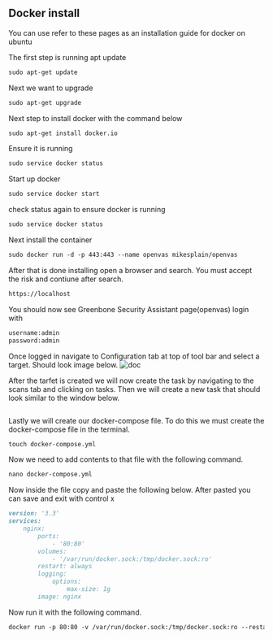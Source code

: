 ## Docker install

You can use refer to these pages as an installation guide for docker on ubuntu

The first step is running apt update
```markdown
sudo apt-get update
```
Next we want to upgrade 
```markdown
sudo apt-get upgrade
```
Next step to install docker with the command below
```markdown
sudo apt-get install docker.io
```
Ensure it is running 
```markdown
sudo service docker status
```
Start up docker
```markdown
sudo service docker start
```
check status again to ensure docker is running 
```markdown
sudo service docker status
```
Next install the container 
```markdown
sudo docker run -d -p 443:443 --name openvas mikesplain/openvas
```
After that is done installing open a browser and search. You must accept the risk and contiune after search.
```markdown
https://localhost
```
You should now see Greenbone Security Assistant page(openvas) login with
```markdown
username:admin
password:admin
```
Once logged in navigate to Configuration tab at top of tool bar and select a target. Should look image below.
![doc](https://user-images.githubusercontent.com/60015874/142032705-a980c631-877f-4307-a0fa-f913db60d56e.jpg)

After the tarfet is created we will now create the task by navigating to the scans tab and clicking on tasks. Then we will create a new task that should look similar to the window below.
```![FullSizeRender](https://user-images.githubusercontent.com/60015874/142093910-2ef6da1e-0605-448c-aa2d-086b313f168f.jpg)
```
Lastly we will create our docker-compose file. To do this we must create the docker-compose file in the terminal.
```markdown
touch docker-compose.yml
```
Now we need to add contents to that file with the following command.
```markdown
nano docker-compose.yml
```

Now inside the file copy and paste the following below. After pasted you can save and exit with control x
```markdown
version: '3.3'
services:
    nginx:
        ports:
            - '80:80'
        volumes:
            - '/var/run/docker.sock:/tmp/docker.sock:ro'
        restart: always
        logging:
            options:
                max-size: 1g
        image: nginx
```
Now run it with the following command.
```markdown
docker run -p 80:80 -v /var/run/docker.sock:/tmp/docker.sock:ro --restart always --log-opt max-size=1g nginx
```
